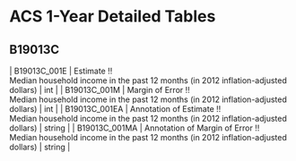 # ACS 1-Year Detailed Tables

## B19013C

| B19013C_001E | Estimate !!<br>Median household income in the past 12 months (in 2012 inflation-adjusted dollars) | int |
| B19013C_001M | Margin of Error !!<br>Median household income in the past 12 months (in 2012 inflation-adjusted dollars) | int |
| B19013C_001EA | Annotation of Estimate !!<br>Median household income in the past 12 months (in 2012 inflation-adjusted dollars) | string |
| B19013C_001MA | Annotation of Margin of Error !!<br>Median household income in the past 12 months (in 2012 inflation-adjusted dollars) | string |

